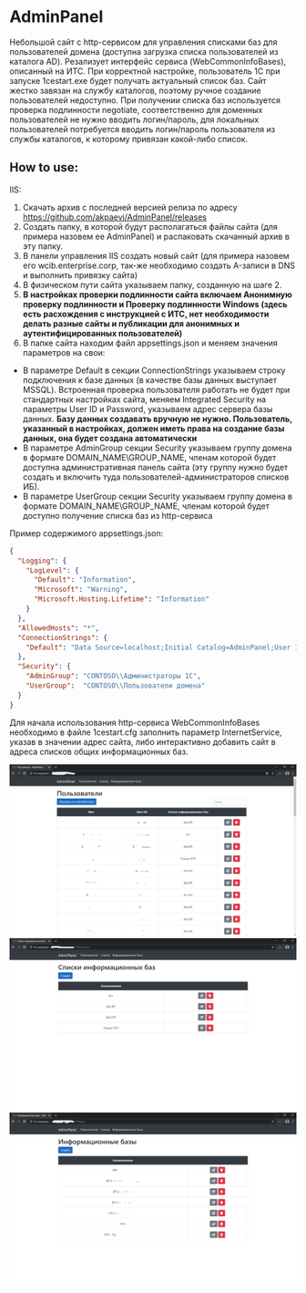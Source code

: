 # AdminPanel

Небольшой сайт с http-сервисом для управления списками баз для пользователей домена (доступна загрузка списка пользователей из каталога AD). Резализует интерфейс сервиса (WebCommonInfoBases), описанный на ИТС. При корректной настройке, пользователь 1С при запуске 1cestart.exe будет получать актуальный список баз. Сайт жестко завязан на службу каталогов, поэтому ручное создание пользователей недоступно. При получении списка баз используется проверка подлинности negotiate, соответственно для доменных пользователей не нужно вводить логин/пароль, для локальных пользователей потребуется вводить логин/пароль пользователя из службы каталогов, к которому привязан какой-либо список.

<h2>How to use:</h2>

IIS:
1. Скачать архив с последней версией релиза по адресу https://github.com/akpaevj/AdminPanel/releases
2. Создать папку, в которой будут располагаться файлы сайта (для примера назовем ее AdminPanel) и распаковать скачанный архив в эту папку.
3. В панели управления IIS создать новый сайт (для примера назовем его wcib.enterprise.corp, так-же необходимо создать A-записи в DNS и выполнить привязку сайта)
4. В физическом пути сайта указываем папку, созданную на шаге 2.
5. <b>В настройках проверки подлинности сайта включаем Анонимную проверку подлинности и Проверку подлинности Windows (здесь есть расхождения с инструкцией с ИТС, нет необходимости делать разные сайты и публикации для анонимных и аутентифицированных пользователей)</b>
6. В папке сайта находим файл appsettings.json и меняем значения параметров на свои:
  - В параметре Default в секции ConnectionStrings указываем строку подключения к базе данных (в качестве базы данных выступает MSSQL). Встроенная проверка пользователя работать не будет при стандартных настройках сайта, меняем Integrated Security на параметры User ID и Password, указываем адрес сервера базы данных. <b>Базу данных создавать вручную не нужно. Пользователь, указанный в настройках, должен иметь права на создание базы данных, она будет создана автоматически</b>
  - В параметре AdminGroup секции Security указываем группу домена в формате DOMAIN_NAME\\GROUP_NAME, членам которой будет доступна административная панель сайта (эту группу нужно будет создать и включить туда пользователей-администраторов списков ИБ).
  - В параметре UserGroup секции Security указываем группу домена в формате DOMAIN_NAME\\GROUP_NAME, членам которой будет доступно получение списка баз из http-сервиса

Пример содержимого appsettings.json:

``` json
{
  "Logging": {
    "LogLevel": {
      "Default": "Information",
      "Microsoft": "Warning",
      "Microsoft.Hosting.Lifetime": "Information"
    }
  },
  "AllowedHosts": "*",
  "ConnectionStrings": {
    "Default": "Data Source=localhost;Initial Catalog=AdminPanel;User ID=username;Password=12345;"
  },
  "Security": {
    "AdminGroup": "CONTOSO\\Администраторы 1С",
    "UserGroup":  "CONTOSO\\Пользователи домена"
  }
}
```

Для начала использования http-сервиса WebCommonInfoBases необходимо в файле 1cestart.cfg заполнить параметр InternetService, указав в значении адрес сайта, либо интерактивно добавить сайт в адреса списков общих информационных баз.

![Alt text](/Users.png)
![Alt text](/InfoBasesLists.png)
![Alt text](/InfoBases.png)
